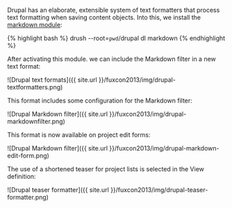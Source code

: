 Drupal has an elaborate, extensible system of text formatters that process text formatting when saving content objects. Into this, we install the [markdown module](https://drupal.org/project/markdown):

{% highlight bash %}
drush --root=`pwd`/drupal dl markdown
{% endhighlight %}

After activating this module. we can include the Markdown filter in a new text format:

![Drupal text formats]({{ site.url }}/fuxcon2013/img/drupal-textformatters.png)

This format includes some configuration for the Markdown filter:

![Drupal Markdown filter]({{ site.url }}/fuxcon2013/img/drupal-markdownfilter.png)

This format is now available on project edit forms:

![Drupal Markdown filter]({{ site.url }}/fuxcon2013/img/drupal-markdown-edit-form.png)

The use of a shortened teaser for project lists is selected in the View definition:

![Drupal teaser formatter]({{ site.url }}/fuxcon2013/img/drupal-teaser-formatter.png)

